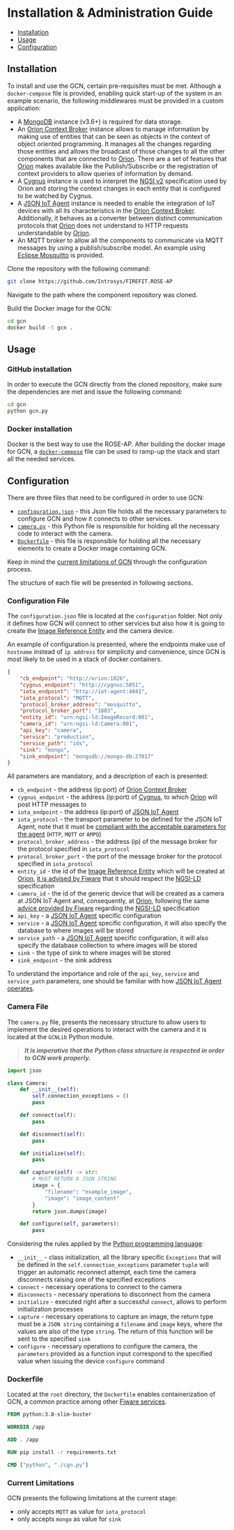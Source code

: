 # Installation & Administration Guide

- [Installation](#installation)
- [Usage](#usage)
- [Configuration](#configuration)

## Installation

To install and use the GCN, certain pre-requisites must be met. Although a `docker-compose` file is provided, enabling quick start-up of the system in an example scenario, the following middlewares must be provided in a custom application:

- A [MongoDB](https://www.mongodb.com/) instance (v3.6+) is required for data storage.
- An [Orion Context Broker](https://fiware-orion.readthedocs.io/en/master/) instance allows to manage information by making use of entities that can be seen as objects in the context of object oriented programming. It manages all the changes regarding those entities and allows the broadcast of those changes to all the other components that are connected to [Orion](https://fiware-orion.readthedocs.io/en/master/). There are a set of features that [Orion](https://fiware-orion.readthedocs.io/en/master/) makes available like the Publish/Subscribe or the registration of context providers to allow queries of information by demand.
- A [Cygnus](https://fiware-cygnus.readthedocs.io/en/latest/https://fiware-cygnus.readthedocs.io/en/latest/) instance is used to interpret the [NGSI v2](https://fiware.github.io/specifications/ngsiv2/stable/) specification used by Orion and storing the context changes in each entity that is configured to be watched by Cygnus.
- A [JSON IoT Agent](https://fiware-iotagent-json.readthedocs.io/en/latest/) instance is needed to enable the integration of IoT devices with all its characteristics in the [Orion Context Broker](https://fiware-orion.readthedocs.io/en/master/). Additionally, it behaves as a converter between distinct communication protocols that [Orion](https://fiware-orion.readthedocs.io/en/master/) does not understand to HTTP requests understandable by [Orion](https://fiware-orion.readthedocs.io/en/master/).
- An MQTT broker to allow all the components to communicate via MQTT messages by using a publish/subscribe model. An example using [Eclipse Mosquitto](https://mosquitto.org/) is provided.

Clone the repository with the following command:

```bash
git clone https://github.com/Introsys/FIREFIT.ROSE-AP
```

Navigate to the path where the component repository was cloned.

Build the Docker image for the GCN:

```bash
cd gcn
docker build -t gcn .
```

## Usage

### GitHub installation

In order to execute the GCN directly from the cloned repository, make sure the dependencies are met and issue the following command:

```bash
cd gcn
python gcn.py
```

### Docker installation

Docker is the best way to use the ROSE-AP. After building the docker image for GCN, a [`docker-compose`](../docker/docker-compose.yml) file can be used to ramp-up the stack and start all the needed services.

## Configuration

There are three files that need to be configured in order to use GCN:

- [`configuration.json`](#configuration-file) - this Json file holds all the necessary parameters to configure GCN and how it connects to other services.
- [`camera.py`](#camera-file) - this Python file is responsible for holding all the necessary code to interact with the camera.
- [`Dockerfile`](#dockerfile) - this file is responsible for holding all the necessary elements to create a Docker image containing GCN.

Keep in mind the [current limitations of GCN](#14-current-limitations) through the configuration process.

The structure of each file will be presented in following sections.

### Configuration File

The `configuration.json` file is located at the `configuration` folder. Not only it defines how GCN will connect to other services but also how it is going to create the [Image Reference Entity](../data_models/image_reference.json) and the camera device.

An example of configuration is presented, where the endpoints make use of `hostname` instead of `ip address` for simplicity and convenience, since GCN is most likely to be used in a stack of docker containers.

```json
{
    "cb_endpoint": "http://orion:1026",
    "cygnus_endpoint": "http://cygnus:5051",
    "iota_endpoint": "http://iot-agent:4041",
    "iota_protocol": "MQTT",
    "protocol_broker_address": "mosquitto",
    "protocol_broker_port": "1883",
    "entity_id": "urn:ngsi-ld:ImageRecord:001",
    "camera_id": "urn:ngsi-ld:Camera:001",
    "api_key": "camera",
    "service": "production",
    "service_path": "ids",
    "sink": "mongo",
    "sink_endpoint": "mongodb://mongo-db:27017"
}
```

All parameters are mandatory, and a description of each is presented:

- `cb_endpoint` - the address (ip:port) of [Orion Context Broker](https://fiware-orion.readthedocs.io/en/master/)
- `cygnus_endpoint` - the address (ip:port) of [Cygnus](https://fiware-cygnus.readthedocs.io/en/latest/index.html), to which [Orion](https://fiware-orion.readthedocs.io/en/master/) will post HTTP messages to
- `iota_endpoint` - the address (ip:port) of [JSON IoT Agent](https://github.com/FIWARE/tutorials.IoT-Agent-JSON)
- `iota_protocol` - the transport parameter to be defined for the JSON IoT Agent, note that it must be [compliant with the acceptable parameters for the agent](https://github.com/FIWARE/tutorials.IoT-Agent-JSON) (`HTTP`, `MQTT` or `AMPQ`)
- `protocol_broker_address` - the address (ip) of the message broker for the protocol specified in `iota_protocol`
- `protocol_broker_port` - the port of the message broker for the protocol specified in `iota_protocol`
- `entity_id` - the id of the [Image Reference Entity](./data_models/image_reference.json) which will be created at [Orion](https://fiware-orion.readthedocs.io/en/master/), [it is advised by Fiware](https://fiware-tutorials.readthedocs.io/en/latest/entity-relationships/index.html#creating-and-associating-data-entities) that it should respect the [NGSI-LD](https://www.etsi.org/deliver/etsi_gs/CIM/001_099/009/01.03.01_60/gs_cim009v010301p.pdf) specification
- `camera_id` - the id of the generic device that will be created as a camera at JSON IoT Agent and, consequently, at [Orion](https://fiware-orion.readthedocs.io/en/master/), following the same [advice provided by Fiware](https://fiware-tutorials.readthedocs.io/en/latest/entity-relationships/index.html#creating-and-associating-data-entities) regarding the [NGSI-LD](https://www.etsi.org/deliver/etsi_gs/CIM/001_099/009/01.03.01_60/gs_cim009v010301p.pdf) specification
- `api_key` - a [JSON IoT Agent](https://github.com/FIWARE/tutorials.IoT-Agent-JSON) specific configuration
- `service` - a [JSON IoT Agent](https://github.com/FIWARE/tutorials.IoT-Agent-JSON) specific configuration, it will also specify the database to where images will be stored
- `service_path` - a [JSON IoT Agent](https://github.com/FIWARE/tutorials.IoT-Agent-JSON) specific configuration, it will also specify the database collection to where images will be stored
- `sink` - the type of sink to where images will be stored
- `sink_endpoint` - the sink address

To understand the importance and role of the `api_key`, `service` and `service_path` parameters, one should be familiar with how [JSON IoT Agent operates](https://fiware-iotagent-json.readthedocs.io/en/latest/stepbystep/index.html).

### Camera File

The `camera.py` file, presents the necessary structure to allow users to implement the desired operations to interact with the camera and it is located at the `GCNLib` Python module.

> ***It is imperative that the Python class structure is respected in order to GCN work properly.***

```python
import json

class Camera:
    def __init__(self):
        self.connection_exceptions = ()
        pass

    def connect(self):
        pass

    def disconnect(self):
        pass

    def initialize(self):
        pass

    def capture(self) -> str:
        # MUST RETURN A JSON STRING
        image = {
            "filename": "example_image",
            "image": "image_content"
        }
        return json.dumps(image)

    def configure(self, parameters):
        pass
```

Considering the rules applied by the [Python programming language](https://www.python.org/):

- `__init__` - class initialization, all the library specific `Exceptions` that will be defined in the `self.connection_exceptions` parameter `tuple` will trigger an automatic reconnect attempt, each time the camera disconnects raising one of the specified exceptions
- `connect` - necessary operations to connect to the camera
- `disconnects` - necessary operations to disconnect from the camera
- `initialize` - executed right after a successful `connect`, allows to perform initialization processes
- `capture` - necessary operations to capture an image, the return type must be a `JSON string` containing a `filename` and `image` keys, where the values are also of the type `string`. The return of this function will be sent to the specified `sink`
- `configure` - necessary operations to configure the camera, the `parameters` provided as a function input correspond to the specified value when issuing the device `configure` command

### Dockerfile

Located at the `root` directory, the `Dockerfile` enables containerization of GCN, a common practice among other [Fiware services](https://www.fiware.org/developers/catalogue/).

```Dockerfile
FROM python:3.8-slim-buster

WORKDIR /app

ADD . /app

RUN pip install -r requirements.txt

CMD ["python", "./cgn.py"]
```

### Current Limitations

GCN presents the following limitations at the current stage:

- only accepts `MQTT` as value for `iota_protocol`
- only accepts `mongo` as value for `sink`
